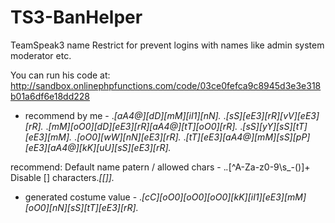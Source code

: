 # TS3-BanHelper

TeamSpeak3 name Restrict for prevent logins with names like admin system moderator etc.



You can run his code at:
http://sandbox.onlinephpfunctions.com/code/03ce0fefca9c8945d3e3e318b01a6df6e18dd228



- recommend by me - 
.*[aA4@][dD][mM][iI1][nN].*
.*[sS][eE3][rR][vV][eE3][rR].*
.*[mM][oO0][dD][eE3][rR][aA4@][tT][oO0][rR].*
.*[sS][yY][sS][tT][eE3][mM].*
.*[oO0][wW][nN][eE3][rR].*
.*[tT][eE3][aA4@][mM][sS][pP][eE3][aA4@][kK][uU][sS][eE3][rR].*


recommend:
Default name patern / allowed chars - .*.*[^A-Za-z0-9\s_-\(\)]+
Disable [] characters.*[\[\]].*

- generated costume value - 
.*[cC][oO0][oO0][oO0][kK][iI1][eE3][mM][oO0][nN][sS][tT][eE3][rR].*

